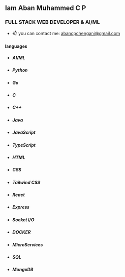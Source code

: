 ## Iam Aban Muhammed C P
### FULL STACK WEB DEVELOPER & AI/ML 

- 📫 you can contact me: abancpchengani@gmail.com


#### languages
- ##### AI/ML
- ##### Python
- ##### Go
- ##### C
- ##### C++
- ##### Java
- ##### JavaScript
- ##### TypeScript
- ##### HTML
- ##### CSS
- ##### Tailwind CSS
- ##### React
- ##### Express
- ##### Socket I/O
- ##### DOCKER
- ##### MicroServices
- ##### SQL
- ##### MongoDB

